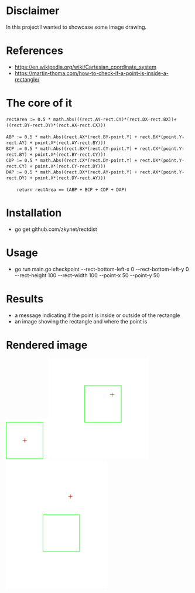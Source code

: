 # Disclaimer
In this project I wanted to showcase some image drawing.


# References
- https://en.wikipedia.org/wiki/Cartesian_coordinate_system
- https://martin-thoma.com/how-to-check-if-a-point-is-inside-a-rectangle/

# The core of it
```
rectArea := 0.5 * math.Abs(((rect.AY-rect.CY)*(rect.DX-rect.BX))+((rect.BY-rect.DY)*(rect.AX-rect.CX)))
	
ABP := 0.5 * math.Abs((rect.AX*(rect.BY-point.Y) + rect.BX*(point.Y-rect.AY) + point.X*(rect.AY-rect.BY)))
BCP := 0.5 * math.Abs((rect.BX*(rect.CY-point.Y) + rect.CX*(point.Y-rect.BY) + point.X*(rect.BY-rect.CY)))
CDP := 0.5 * math.Abs((rect.CX*(rect.DY-point.Y) + rect.DX*(point.Y-rect.CY) + point.X*(rect.CY-rect.DY)))
DAP := 0.5 * math.Abs((rect.DX*(rect.AY-point.Y) + rect.AX*(point.Y-rect.DY) + point.X*(rect.DY-rect.AY)))

	return rectArea == (ABP + BCP + CDP + DAP)

```

# Installation
- go get github.com/zkynet/rectdist

# Usage
- go run main.go checkpoint --rect-bottom-left-x 0 --rect-bottom-left-y 0 --rect-height 100 --rect-width 100 --point-x 50 --point-y 50

# Results
- a message indicating if the point is inside or outside of the rectangle
- an image showing the rectangle and where the point is

# Rendered image
![alt text](draw1.png) ![alt text](draw.png)  ![alt text](draw2.png)

